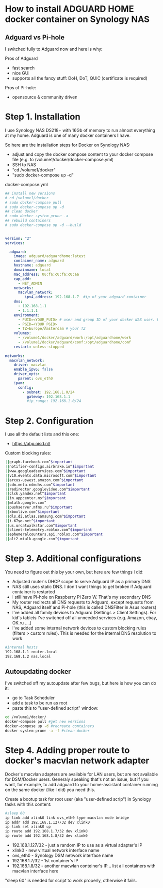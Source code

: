 # How to install ADGUARD HOME docker container on Synology NAS
## Adguard vs Pi-hole
I switched fully to Adguard now and here is why:

Pros of Adguard
- fast search
- nice GUI
- supports all the fancy stuff: DoH, DoT, QUIC (certificate is required)

Pros of Pi-hole:
- opensource & community driven

# Step 1. Installation

I use Synology NAS DS218+ with 16Gb of memory to run almost everything at my home. Adguard is one of many docker containers I have. 

So here are the installation steps for Docker on Synology NAS:
- adjust and copy the docker compose content to your docker compose file (e.g. to /volume1/docker/docker-compose.yml)
- SSH to NAS
- "cd /volume1/docker"
- "sudo docker-compose up -d"

docker-compose.yml
```yaml
## install new versions
# cd /volume1/docker
# sudo docker-compose pull
# sudo docker-compose up -d
## clean docker
# sudo docker system prune -a  
## rebuild containers
# sudo docker-compose up -d --build

---
version: "2"
services:

  adguard:
    image: adguard/adguardhome:latest
    container_name: adguard
    hostname: adguard
    domainname: local
    mac_address: 00:fa:c0:fa:c0:aa
    cap_add:
      - NET_ADMIN
    networks:
      macvlan_network:
         ipv4_address: 192.168.1.7  #ip of your adguard container
    dns:
      - 192.168.1.1
      - 1.1.1.1
    environment:
      - PUID=<YOUR_PUID> # user and group ID of your docker NAS user. Needed for additional security, can be removed
      - PGID=<YOUR_PGID>
      - TZ=Europe/Amsterdam # your TZ
    volumes:
      - /volume1/docker/adguard/work:/opt/adguardhome/work
      - /volume1/docker/adguard/conf:/opt/adguardhome/conf
    restart: unless-stopped
    
networks:
  macvlan_network:
    driver: macvlan
    enable_ipv6: false
    driver_opts:
      parent: ovs_eth0
    ipam:
      config:
        - subnet: 192.168.1.0/24
          gateway: 192.168.1.1
          #ip_range: 192.168.1.0/24
```


# Step 2. Configuration
I use all the default lists and this one: 
- https://abp.oisd.nl/

Custom blocking rules:
```bash
||graph.facebook.com^$important
||notifier-configs.airbrake.io^$important
||www.googleadservices.com^$important
||v10.events.data.microsoft.com^$important
||arcus-uswest.amazon.com^$important
||cdn.meta.ndmdhs.com^$important
||redirector.googlevideo.com^$important
||clck.yandex.net^$important
||in.appcenter.ms^$important
||mtalk.google.com^
||pushserver.mfms.ru^$important
||xboxlive.com^$important
||dls.di.atlas.samsung.com^$important
||i.67yo.net^$important
||us.urcatwalkstar.com^$important
||client-telemetry.roblox.com^$important
||ephemeralcounters.api.roblox.com^$important
||alt2-mtalk.google.com^$important
```
# Step 3. Additional configurations
You need to figure out this by your own, but here are few things I did:
- Adjusted router's DHCP scope to serve Adguard IP as a primary DNS
- NAS still uses static DNS. I don't want things to get broken if Adguard container is restarted
- I still have Pi-hole on Raspberry Pi Zero W. That's my secondary DNS
- My router redirects all DNS requests to Adguard, except requests from NAS, Adguard itself and Pi-hole (this is called DNSFilter in Asus routers)
- I've added all family devices to Adguard (Settings > Client Settings). For kid's tablets I've switched off all unneeded services (e.g. Amazon, ebay, OK.ru ....)
- I've added some internal network devices to custom blocking rules (filters > custom rules). This is needed for the internal DNS resolution to work

```bash
#internal hosts
192.168.1.1 router.local
192.168.1.2 nas.local
```
## Autoupdating docker
I've switched off my autoupdate after few bugs, but here is how you can do it:
- go to Task Scheduler
- add a task to be run as root
- paste this to "user-defined script" window:
```bash
cd /volume1/docker/
docker-compose pull #get new versions
docker-compose up -d #recreate containers
docker system prune -a -f #clean docker
```

# Step 4. Adding proper route to docker's macvlan network adapter
Docker's macvlan adapters are available for LAN users, but are not available for DSM/Docker users. Generaly speaking that's not an issue, but if you want, for example, to add adguard to your home-assistant container running on the same docker (like I did) you need this.

Create a bootup task for root user (aka "user-defined scrip") in Synology tasks with this content:
```bash
#sleep 60
ip link add xlink0 link ovs_eth0 type macvlan mode bridge
ip addr add 192.168.1.127/32 dev xlink0
ip link set xlink0 up
ip route add 192.168.1.7/32 dev xlink0
ip route add 192.168.1.8/32 dev xlink0
```



* 192.168.1.127/32 - just a random IP to use as a virtual adapter's IP
* xlink0 - new virtual network interface name
* ovs_eth0 - Synology DSM network interface name
* 192.168.1.7/32 - 1st container's IP
* 192.168.1.8/32 - another macwlan conteiner's IP... list all containers with macvlan interface here

"sleep 60" is needed for script to work properly, otherwise it fails. 
